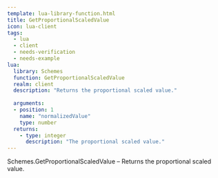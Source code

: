 ```yaml
---
template: lua-library-function.html
title: GetProportionalScaledValue
icon: lua-client
tags:
  - lua
  - client
  - needs-verification
  - needs-example
lua:
  library: Schemes
  function: GetProportionalScaledValue
  realm: client
  description: "Returns the proportional scaled value."
  
  arguments:
  - position: 1
    name: "normalizedValue"
    type: number
  returns:
    - type: integer
      description: "The proportional scaled value."
---
```


<div class="lua__search__keywords">
Schemes.GetProportionalScaledValue &#x2013; Returns the proportional scaled value.
</div>
